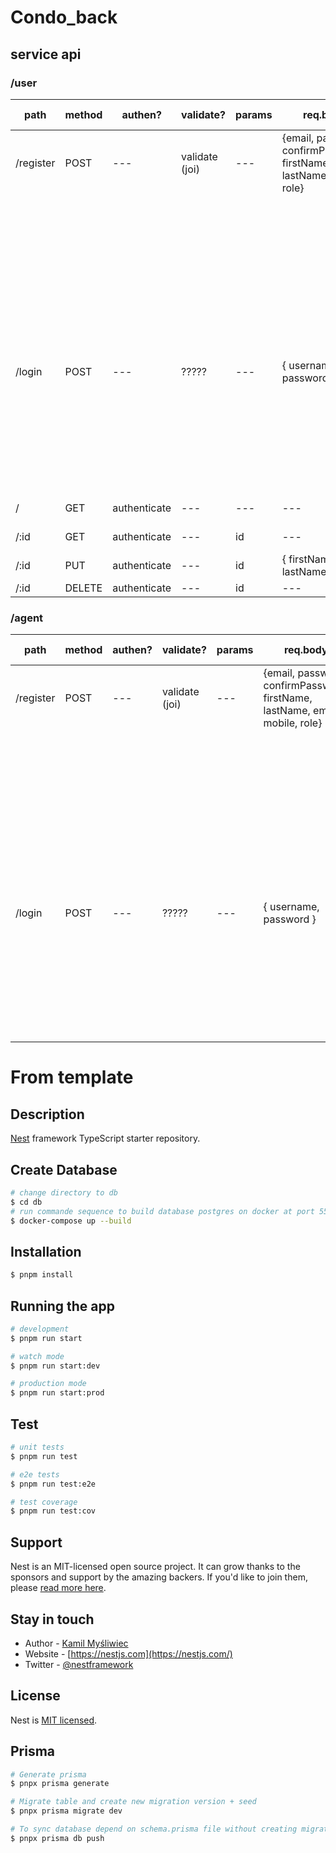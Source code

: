 # Condo_back

## service api

### /user

| path      | method | authen?      | validate?      | params | req.body                                                             | status code | res                                                             | remark                         |
| --------- | ------ | ------------ | -------------- | ------ | -------------------------------------------------------------------- | ----------- | --------------------------------------------------------------- | ------------------------------ |
| /register | POST   | ---          | validate (joi) | ---    | {email, password, confirmPassword, firstName, lastName, email, role} | 200         | token                                                           | token = {id, username}         |
|           |        |              |                |        |                                                                      | 403         | {message: "EMAIL_IN_USE", name: "403_FORBIDDEN"}                |                                |
|           |        |              |                |        |                                                                      | 403         | {message: "MOBILE_IN_USE", name: "403_FORBIDDEN"}               |                                |
|           |        |              |                |        |                                                                      | 403         | {message: "USERNAME_IN_USE", name: "403_FORBIDDEN"}             |                                |
| /login    | POST   | ---          | ?????          | ---    | { username, password }                                               | 200         | {token, user}                                                   | token = {user}                 |
|           |        |              |                |        |                                                                      | 400         | {message: "username or password is wrong", name: "WRONG_INPUT"} | not found username in database |
|           |        |              |                |        |                                                                      | 400         | {message: "username or password is wrong", name: "WRONG_INPUT"} | password not match in database |
| /         | GET    | authenticate | ---            | ---    | ---                                                                  | 200         | {users}                                                         | get all users data             |
| /:id      | GET    | authenticate | ---            | id     | ---                                                                  | 200         | {user}                                                          | get user data by id            |
| /:id      | PUT    | authenticate | ---            | id     | { firstName, lastName }                                              | 200         | {user}                                                          |                                |
| /:id      | DELETE | authenticate | ---            | id     | ---                                                                  | 200         | ---                                                             |                                |

### /agent

| path      | method | authen? | validate?      | params | req.body                                                                     | status code | res                                                             | remark                         |
| --------- | ------ | ------- | -------------- | ------ | ---------------------------------------------------------------------------- | ----------- | --------------------------------------------------------------- | ------------------------------ |
| /register | POST   | ---     | validate (joi) | ---    | {email, password, confirmPassword, firstName, lastName, email, mobile, role} | 200         | token                                                           | token = {id, username}         |
|           |        |         |                |        |                                                                              | 403         | {message: "EMAIL_IN_USE", name: "403_FORBIDDEN"}                |                                |
|           |        |         |                |        |                                                                              | 403         | {message: "MOBILE_IN_USE", name: "403_FORBIDDEN"}               |                                |
|           |        |         |                |        |                                                                              | 403         | {message: "USERNAME_IN_USE", name: "403_FORBIDDEN"}             |                                |
| /login    | POST   | ---     | ?????          | ---    | { username, password }                                                       | 200         | {token, user}                                                   | token = {id, username}         |
|           |        |         |                |        |                                                                              | 400         | {message: "username or password is wrong", name: "WRONG_INPUT"} | not found username in database |
|           |        |         |                |        |                                                                              | 400         | {message: "username or password is wrong", name: "WRONG_INPUT"} | password not match in database |

# From template

## Description

[Nest](https://github.com/nestjs/nest) framework TypeScript starter repository.

## Create Database

```bash
# change directory to db
$ cd db
# run commande sequence to build database postgres on docker at port 5555
$ docker-compose up --build
```

## Installation

```bash
$ pnpm install
```

## Running the app

```bash
# development
$ pnpm run start

# watch mode
$ pnpm run start:dev

# production mode
$ pnpm run start:prod
```

## Test

```bash
# unit tests
$ pnpm run test

# e2e tests
$ pnpm run test:e2e

# test coverage
$ pnpm run test:cov
```

## Support

Nest is an MIT-licensed open source project. It can grow thanks to the sponsors and support by the amazing backers. If you'd like to join them, please [read more here](https://docs.nestjs.com/support).

## Stay in touch

-   Author - [Kamil Myśliwiec](https://kamilmysliwiec.com)
-   Website - [https://nestjs.com](https://nestjs.com/)
-   Twitter - [@nestframework](https://twitter.com/nestframework)

## License

Nest is [MIT licensed](LICENSE).

## Prisma

```bash
# Generate prisma
$ pnpx prisma generate

# Migrate table and create new migration version + seed
$ pnpx prisma migrate dev

# To sync database depend on schema.prisma file without creating migration version
$ pnpx prisma db push
```
